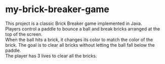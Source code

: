 # my-brick-breaker-game
This project is a classic Brick Breaker game implemented in Java.                                                                                                                
Players control a paddle to bounce a ball and break bricks arranged at the top of the screen.                                                                                  
When the ball hits a brick, it changes its color to match the color of the brick.
The goal is to clear all bricks without letting the ball fall below the paddle.                                                                                                  
The player has 3 lives to clear all the bricks.
